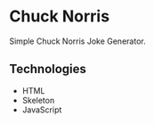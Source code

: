 # Chuck Norris

Simple Chuck Norris Joke Generator.

## Technologies

- HTML
- Skeleton
- JavaScript
